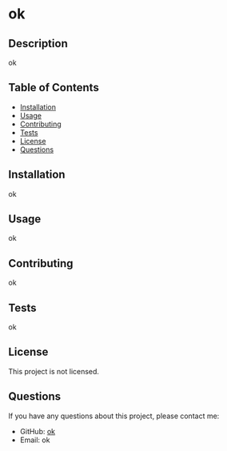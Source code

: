 
# ok


## Description
ok

## Table of Contents
- [Installation](#installation)
- [Usage](#usage)
- [Contributing](#contributing)
- [Tests](#tests)
- [License](#license)
- [Questions](#questions)

## Installation
ok

## Usage
ok

## Contributing
ok

## Tests
ok

## License
This project is not licensed.

## Questions
If you have any questions about this project, please contact me:

- GitHub: [ok](https://github.com/ok)
- Email: ok
  